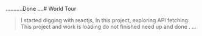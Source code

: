 ...........Done ....# World Tour

> I started digging with reactjs, In this project, exploring API fetching. 
This project
> and work is loading do not finished need up
and done . 
>... 
